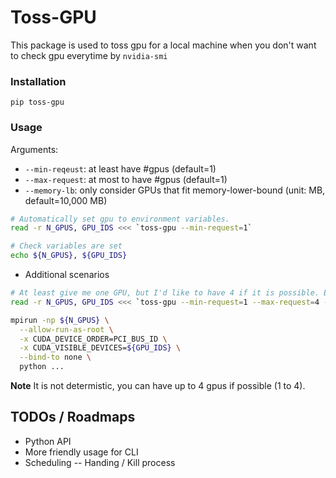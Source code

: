 # Toss-GPU

This package is used to toss gpu for a local machine when you don't want to check gpu everytime by `nvidia-smi`

### Installation
`pip toss-gpu`

### Usage
Arguments:
* `--min-reqeust`: at least have #gpus (default=1)
* `--max-request`: at most to have #gpus (default=1)
* `--memory-lb`: only consider GPUs that fit memory-lower-bound (unit: MB, default=10,000 MB)

```bash
# Automatically set gpu to environment variables.
read -r N_GPUS, GPU_IDS <<< `toss-gpu --min-request=1`

# Check variables are set
echo ${N_GPUS}, ${GPU_IDS}

```

* Additional scenarios
```bash
# At least give me one GPU, but I'd like to have 4 if it is possible. Each of them should at least have 24000 free memory.
read -r N_GPUS, GPU_IDS <<< `toss-gpu --min-request=1 --max-request=4 --memory-lb 24000`

mpirun -np ${N_GPUS} \
  --allow-run-as-root \
  -x CUDA_DEVICE_ORDER=PCI_BUS_ID \
  -x CUDA_VISIBLE_DEVICES=${GPU_IDS} \
  --bind-to none \
  python ...
```
**Note** It is not determistic, you can have up to 4 gpus if possible (1 to 4).


## TODOs / Roadmaps
* Python API
* More friendly usage for CLI
* Scheduling -- Handing / Kill process
